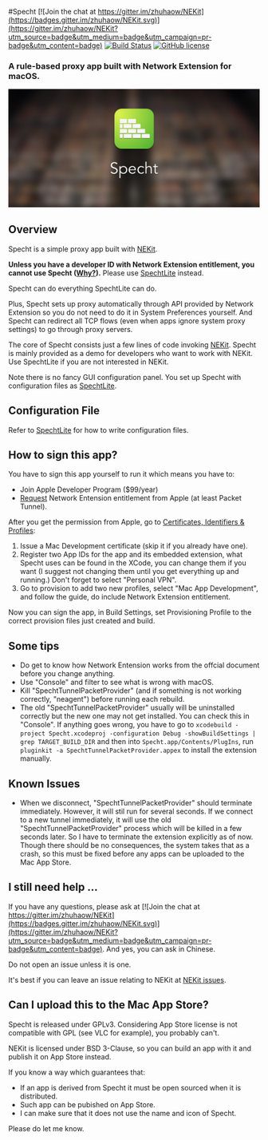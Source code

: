 #Specht
[![Join the chat at https://gitter.im/zhuhaow/NEKit](https://badges.gitter.im/zhuhaow/NEKit.svg)](https://gitter.im/zhuhaow/NEKit?utm_source=badge&utm_medium=badge&utm_campaign=pr-badge&utm_content=badge) [![Build Status](https://travis-ci.org/zhuhaow/Specht.svg?branch=master)](https://travis-ci.org/zhuhaow/SpechtLite) [![GitHub license](https://img.shields.io/badge/license-GPLv3-blue.svg)](LICENSE)
### A rule-based proxy app built with Network Extension for macOS.

![Splash image](imgs/splash.png)

## Overview
Specht is a simple proxy app built with [NEKit](https://github.com/zhuhaow/NEKit).

**Unless you have a developer ID with Network Extension entitlement, you cannot use Specht ([Why?](https://github.com/zhuhaow/SpechtLite#full)).** Please use [SpechtLite](https://github.com/zhuhaow/SpechtLite) instead.

Specht can do everything SpechtLite can do.

Plus, Specht sets up proxy automatically through API provided by Network Extension so you do not need to do it in System Preferences yourself. And Specht can redirect all TCP flows (even when apps ignore system proxy settings) to go through proxy servers.

The core of Specht consists just a few lines of code invoking [NEKit](https://github.com/zhuhaow/NEKit). Specht is mainly provided as a demo for developers who want to work with NEKit. Use SpechtLite if you are not interested in NEKit.

Note there is no fancy GUI configuration panel. You set up Specht with configuration files as [SpechtLite](https://github.com/zhuhaow/SpechtLite).


## Configuration File
Refer to [SpechtLite](https://github.com/zhuhaow/SpechtLite) for how to write configuration files.

## How to sign this app?
You have to sign this app yourself to run it which means you have to:

* Join Apple Developer Program ($99/year)
* [Request](https://developer.apple.com/contact/network-extension/) Network Entension entitlement from Apple (at least Packet Tunnel).

After you get the permission from Apple, go to [Certificates, Identifiers & Profiles](https://developer.apple.com/account/mac/certificate/):

1. Issue a Mac Development certificate (skip it if you already have one).
2. Register two App IDs for the app and its embedded extension, what Specht uses can be found in the XCode, you can change them if you want (I suggest not changing them until you get everything up and running.) Don't forget to select "Personal VPN".
3. Go to provision to add two new profiles, select "Mac App Development", and follow the guide, do include Network Extension entitlement. 

Now you can sign the app, in Build Settings, set Provisioning Profile to the correct provision files just created and build.

## Some tips
* Do get to know how Network Entension works from the offcial document before you change anything.
* Use "Console" and filter to see what is wrong with macOS.
* Kill "SpechtTunnelPacketProvider" (and if something is not working correctly, "neagent") before running each rebuild.
* The old "SpechtTunnelPacketProvider" usually will be uninstalled correctly but the new one may not get installed. You can check this in "Console". If anything goes wrong, you have to go to `xcodebuild -project Specht.xcodeproj -configuration Debug -showBuildSettings | grep TARGET_BUILD_DIR` and then into `Specht.app/Contents/PlugIns`, run `pluginkit -a SpechtTunnelPacketProvider.appex` to install the extension manually.

## Known Issues
* When we disconnect, "SpechtTunnelPacketProvider" should terminate immediately. However, it will stil run for several seconds. If we connect to a new tunnel immediately, it will use the old "SpechtTunnelPacketProvider" process which will be killed in a few seconds later. So I have to terminate the extension explicitly as of now. Though there should be no consequences, the system takes that as a crash, so this must be fixed before any apps can be uploaded to the Mac App Store.

## I still need help ...
If you have any questions, please ask at [![Join the chat at https://gitter.im/zhuhaow/NEKit](https://badges.gitter.im/zhuhaow/NEKit.svg)](https://gitter.im/zhuhaow/NEKit?utm_source=badge&utm_medium=badge&utm_campaign=pr-badge&utm_content=badge). And yes, you can ask in Chinese.

Do not open an issue unless it is one.

It's best if you can leave an issue relating to NEKit at [NEKit issues](https://github.com/zhuhaow/NEKit/issues).

## Can I upload this to the Mac App Store?
Specht is released under GPLv3. Considering App Store license is not compatible with GPL (see VLC for example), you probably can't. 

NEKit is licensed under BSD 3-Clause, so you can build an app with it and publish it on App Store instead.

If you know a way which guarantees that:

* If an app is derived from Specht it must be open sourced when it is distributed.
* Such app can be pubished on App Store.
* I can make sure that it does not use the name and icon of Specht.

Please do let me know.
